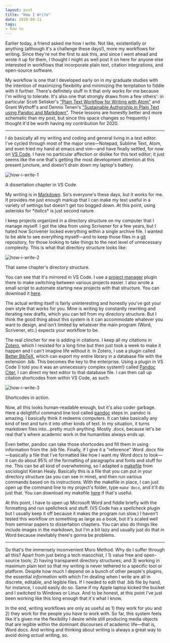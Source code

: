 ```yaml
---
layout: post
title: "How I Write"
date: 2020-09-21
tags:
- how to
---
```


Earlier today, a friend asked me how I write. Not like, existentially or anything (although it's a challenge these days!), more my workflows for writing. Since they're not the first to ask this, and since I went ahead and wrote it up for them, I thought I might as well post it on here for anyone else interested in workflows that incorporate plain text, citation integrations, and open-source software. 

My workflow is one that I developed early on in my graduate studies with the intention of maximizing flexibility and minimizing the temptation to fiddle with it further. There's definitely stuff in it that only works for me because I'm willing to tolerate. It's also one that strongly draws from a few others': in particular Scott Selisker's ["Plain Text Workflow for Writing with Atom"](http://u.arizona.edu/~selisker/post/workflow/) and Grant Wythoff's and Dennis Tenen's ["Sustainable Authorship in Plain Text using Pandoc and Markdown"](https://programminghistorian.org/en/lessons/sustainable-authorship-in-plain-text-using-pandoc-and-markdown). These lessons are honestly better and more schematic than my post, but since this space changes so frequently I thought it'd be worth having my contribution for 2020. 

***

I do basically all my writing and coding and general living in a text editor. I've cycled through most of the major ones—Notepad, Sublime Text, Atom, and even tried my hand at emacs and vim—and have finally settled, for now on [VS Code](https://code.visualstudio.com/). I have no particular affection or dislike for this text editor; it just seems like the one that's getting the most development attention at this present juncture, and doesn't drain down my laptop's battery. 

![how-i-write-1](/img/how-i-write-1.jpg)
<div class="caption">A dissertation chapter in VS Code.</div>

My writing is in [Markdown](https://www.markdownguide.org/). So's everyone's these days, but it works for me. It provides me just enough markup that I can make my text useful in a variety of settings but doesn't get too bogged down. At this point, using asterisks for \**italics*\* is just second nature. 

I keep projects organized in a directory structure on my computer that I manage myself. I got the idea from using Scrivener for a few years, but I hated how Scrivener locked everything within a single archive file. I wanted to be able to see everything myself—and to keep those files in a [git](https://git-scm.com/) repository, for those looking to take things to the next level of unnecessary complexity. This is what that directory structure looks like: 

![how-i-write-2](/img/how-i-write-2.jpg)
<div class="caption">That same chapter's directory structure.</div>

You can see that it's mirrored in VS Code. I use a [project manager](https://marketplace.visualstudio.com/items?itemName=alefragnani.project-manager) plugin there to make switching between various projects easier. I also wrote a small script to automate starting new projects with that structure. You can download it [here](/assets/files/new-project-script). 

The actual writing itself is fairly uninteresting and honestly you've got your own style that works for you. Mine is writing by constantly rewriting and iterating new drafts, which you can tell from my directory structure. But I think the good thing about this system is it can accommodate whatever you want to design, and isn't limited by whatever the main program (Word, Scrivener, etc.) expects your workflow to be. 

The real clincher for me is adding in citations. I keep all my citations in [Zotero](https://www.zotero.org/), which I resisted for a long time but then just took a week to make it happen and I can't imagine life without it. In Zotero, I use a plugin called [Better BibTeX](https://retorque.re/zotero-better-bibtex/), which can export my entire library in a database file with the extension .bib. This becomes the key to the enterprise. Using a plugin in VS Code (I told you it was an unnecessary complex system!) called [Pandoc Citer](https://marketplace.visualstudio.com/items?itemName=notZaki.pandocciter), I can direct my text editor to that database file. I can then call up citation shortcodes from within VS Code, as such: 

![how-i-write-3](/img/how-i-write-3.jpg)
<div class="caption">Shortcodes in action.</div>

Now, all this looks human-readable enough, but it's also coder garbage. Here a delightful command line tool called [pandoc](https://pandoc.org/) steps in. pandoc is amazing. I basically think it redeems computers. It can take basically any kind of text and turn it into other kinds of text. In my situation, it turns markdown files into...pretty much anything. Mostly .docx, because let's be real that's where academic work in the humanities always ends up.

Even better, pandoc can take those shortcodes and fill them in using information from the .bib file. Finally, if I give it a "reference" Word .docx file—basically a file that I've formatted like how I want my Word docs to look—it can do about 95% of the formatting of paragraphs and fonts and stuff for me. This can be all kind of overwhelming, so I adapted a [makefile](https://github.com/kjhealy/pandoc-templates/blob/master/makefile/Makefile) from sociologist Kieran Healy. Basically this is a file that you can put in your directory structure (as you can see in mine), and then run various commands based on its instructions. With the makefile in place, I can just open up the command line to my project's folder, type `make docx`, and it'll do just that. You can download my makefile [here](/assets/files/example-Makefile) if that's useful.

At this point, I have to open up Microsoft Word and fiddle briefly with the formatting and run spellcheck and stuff. (VS Code has a spellcheck plugin but I usually keep it off because it makes the program run slow.) I haven't tested this workflow on something as large as a book, but it's scaled well from seminar papers to dissertation chapters. You can also do things like include images in the markdown, but I'm a bit lazy and usually just do that in Word because inevitably there's gonna be problems. 

***

So that's the immensely inconvenient Moro Method. Why do I suffer through all this? Apart from just being a tech masochist, I 1) value free and open-source tools; 2) having transparent directory structures; and 3) working in maximum plain text so that my writing is never tethered to a specific tool or platform. Despite how much I depend on a bunch of other people's plugins, the essential *information* with which I'm dealing when I write are all in discrete, editable, and legible files. If I needed to edit that .bib file by hand, for instance, I could easily do so. Same if my Apple laptop kicked the bucket and I switched to Windows or Linux. And to be honest, at this point I've just been working like this long enough that it's what I know. 

In the end, writing workflows are only as useful as 1) they work for you and 2) they work for the people you have to work with. So far, this system feels like it's given me the flexibility I desire while still producing media objects that are legible within the dominant discourses of academic life—that is, Word docs. And writing and thinking about writing is always a great way to avoid doing *actual* writing, so. 